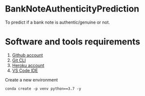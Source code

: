 # BankNoteAuthenticityPrediction
To predict if a bank note is authentic/genuine or not. 

# Software and tools requirements

1. [Github account](https://github.com/)
2. [Git CLI](https://git-scm.com/book/en/v2/Getting-Started-The-Command-Line)
3. [Heroku account](https://www.heroku.com/)
4. [VS Code IDE](https://code.visualstudio.com/)


Create a new environment

```
conda create -p venv python==3.7 -y
```